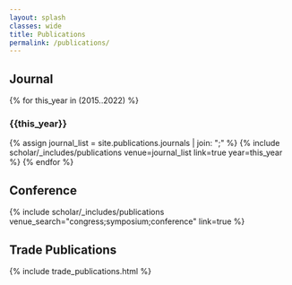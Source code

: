 ```yaml
---
layout: splash
classes: wide
title: Publications
permalink: /publications/
---
```

## Journal
{% for this_year in (2015..2022) %}
<h3> {{this_year}} </h3>
{% assign journal_list = site.publications.journals | join: ";" %}
{% include scholar/_includes/publications venue=journal_list link=true year=this_year %}
{% endfor %}

## Conference
{% include scholar/_includes/publications venue_search="congress;symposium;conference" link=true %}

## Trade Publications
{% include trade_publications.html %}
